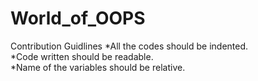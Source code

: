 # World_of_OOPS


Contribution Guidlines
*All the codes should be indented.  
*Code written should be readable.  
*Name of the variables should be relative.